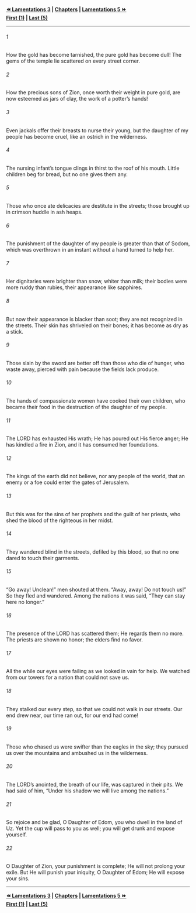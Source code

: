   
**[⏪ Lamentations 3](./Lamentations%203.md) | [Chapters](./_index.md) | [Lamentations 5 ⏩](./Lamentations%205.md)**  
**[First (1)](./Lamentations%201.md) | [Last (5)](./Lamentations%205.md)**  
  
---  
  
###### 1  
How the gold has become tarnished, the pure gold has become dull! The gems of the temple lie scattered on every street corner.  
  
###### 2  
How the precious sons of Zion, once worth their weight in pure gold, are now esteemed as jars of clay, the work of a potter’s hands!  
  
###### 3  
Even jackals offer their breasts to nurse their young, but the daughter of my people has become cruel, like an ostrich in the wilderness.  
  
###### 4  
The nursing infant’s tongue clings in thirst to the roof of his mouth. Little children beg for bread, but no one gives them any.  
  
###### 5  
Those who once ate delicacies are destitute in the streets; those brought up in crimson huddle in ash heaps.  
  
###### 6  
The punishment of the daughter of my people is greater than that of Sodom, which was overthrown in an instant without a hand turned to help her.  
  
###### 7  
Her dignitaries were brighter than snow, whiter than milk; their bodies were more ruddy than rubies, their appearance like sapphires.  
  
###### 8  
But now their appearance is blacker than soot; they are not recognized in the streets. Their skin has shriveled on their bones; it has become as dry as a stick.  
  
###### 9  
Those slain by the sword are better off than those who die of hunger, who waste away, pierced with pain because the fields lack produce.  
  
###### 10  
The hands of compassionate women have cooked their own children, who became their food in the destruction of the daughter of my people.  
  
###### 11  
The LORD has exhausted His wrath; He has poured out His fierce anger; He has kindled a fire in Zion, and it has consumed her foundations.  
  
###### 12  
The kings of the earth did not believe, nor any people of the world, that an enemy or a foe could enter the gates of Jerusalem.  
  
###### 13  
But this was for the sins of her prophets and the guilt of her priests, who shed the blood of the righteous in her midst.  
  
###### 14  
They wandered blind in the streets, defiled by this blood, so that no one dared to touch their garments.  
  
###### 15  
“Go away! Unclean!” men shouted at them. “Away, away! Do not touch us!” So they fled and wandered. Among the nations it was said, “They can stay here no longer.”  
  
###### 16  
The presence of the LORD has scattered them; He regards them no more. The priests are shown no honor; the elders find no favor.  
  
###### 17  
All the while our eyes were failing as we looked in vain for help. We watched from our towers for a nation that could not save us.  
  
###### 18  
They stalked our every step, so that we could not walk in our streets. Our end drew near, our time ran out, for our end had come!  
  
###### 19  
Those who chased us were swifter than the eagles in the sky; they pursued us over the mountains and ambushed us in the wilderness.  
  
###### 20  
The LORD’s anointed, the breath of our life, was captured in their pits. We had said of him, “Under his shadow we will live among the nations.”  
  
###### 21  
So rejoice and be glad, O Daughter of Edom, you who dwell in the land of Uz. Yet the cup will pass to you as well; you will get drunk and expose yourself.  
  
###### 22  
O Daughter of Zion, your punishment is complete; He will not prolong your exile. But He will punish your iniquity, O Daughter of Edom; He will expose your sins.  
  
  
---  
  
**[⏪ Lamentations 3](./Lamentations%203.md) | [Chapters](./_index.md) | [Lamentations 5 ⏩](./Lamentations%205.md)**  
**[First (1)](./Lamentations%201.md) | [Last (5)](./Lamentations%205.md)**  
  
